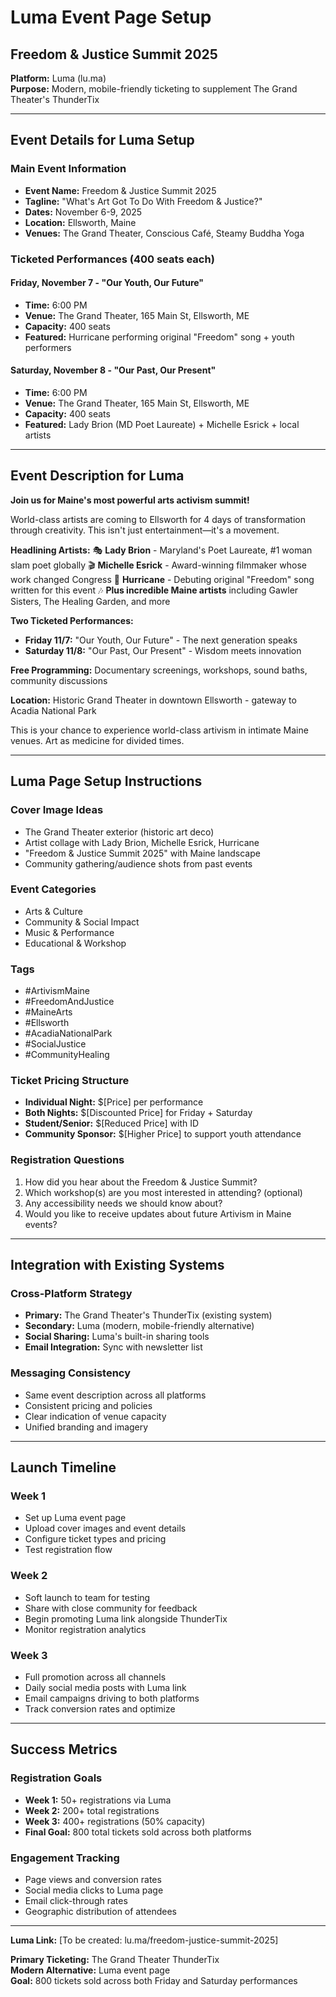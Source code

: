 # Luma Event Page Setup
## Freedom & Justice Summit 2025

**Platform:** Luma (lu.ma)  
**Purpose:** Modern, mobile-friendly ticketing to supplement The Grand Theater's ThunderTix

---

## **Event Details for Luma Setup**

### **Main Event Information**
- **Event Name:** Freedom & Justice Summit 2025
- **Tagline:** "What's Art Got To Do With Freedom & Justice?"
- **Dates:** November 6-9, 2025
- **Location:** Ellsworth, Maine
- **Venues:** The Grand Theater, Conscious Café, Steamy Buddha Yoga

### **Ticketed Performances (400 seats each)**

#### **Friday, November 7 - "Our Youth, Our Future"**
- **Time:** 6:00 PM
- **Venue:** The Grand Theater, 165 Main St, Ellsworth, ME
- **Capacity:** 400 seats
- **Featured:** Hurricane performing original "Freedom" song + youth performers

#### **Saturday, November 8 - "Our Past, Our Present"**  
- **Time:** 6:00 PM
- **Venue:** The Grand Theater, 165 Main St, Ellsworth, ME
- **Capacity:** 400 seats
- **Featured:** Lady Brion (MD Poet Laureate) + Michelle Esrick + local artists

---

## **Event Description for Luma**

**Join us for Maine's most powerful arts activism summit!**

World-class artists are coming to Ellsworth for 4 days of transformation through creativity. This isn't just entertainment—it's a movement.

**Headlining Artists:**
🎭 **Lady Brion** - Maryland's Poet Laureate, #1 woman slam poet globally
🎬 **Michelle Esrick** - Award-winning filmmaker whose work changed Congress
🎵 **Hurricane** - Debuting original "Freedom" song written for this event
🎶 **Plus incredible Maine artists** including Gawler Sisters, The Healing Garden, and more

**Two Ticketed Performances:**
- **Friday 11/7:** "Our Youth, Our Future" - The next generation speaks
- **Saturday 11/8:** "Our Past, Our Present" - Wisdom meets innovation

**Free Programming:** Documentary screenings, workshops, sound baths, community discussions

**Location:** Historic Grand Theater in downtown Ellsworth - gateway to Acadia National Park

This is your chance to experience world-class artivism in intimate Maine venues. Art as medicine for divided times.

---

## **Luma Page Setup Instructions**

### **Cover Image Ideas**
- The Grand Theater exterior (historic art deco)
- Artist collage with Lady Brion, Michelle Esrick, Hurricane
- "Freedom & Justice Summit 2025" with Maine landscape
- Community gathering/audience shots from past events

### **Event Categories**
- Arts & Culture
- Community & Social Impact
- Music & Performance
- Educational & Workshop

### **Tags**
- #ArtivismMaine
- #FreedomAndJustice
- #MaineArts
- #Ellsworth
- #AcadiaNationalPark
- #SocialJustice
- #CommunityHealing

### **Ticket Pricing Structure**
- **Individual Night:** $[Price] per performance
- **Both Nights:** $[Discounted Price] for Friday + Saturday
- **Student/Senior:** $[Reduced Price] with ID
- **Community Sponsor:** $[Higher Price] to support youth attendance

### **Registration Questions**
1. How did you hear about the Freedom & Justice Summit?
2. Which workshop(s) are you most interested in attending? (optional)
3. Any accessibility needs we should know about?
4. Would you like to receive updates about future Artivism in Maine events?

---

## **Integration with Existing Systems**

### **Cross-Platform Strategy**
- **Primary:** The Grand Theater's ThunderTix (existing system)
- **Secondary:** Luma (modern, mobile-friendly alternative)
- **Social Sharing:** Luma's built-in sharing tools
- **Email Integration:** Sync with newsletter list

### **Messaging Consistency**
- Same event description across all platforms
- Consistent pricing and policies
- Clear indication of venue capacity
- Unified branding and imagery

---

## **Launch Timeline**

### **Week 1**
- Set up Luma event page
- Upload cover images and event details
- Configure ticket types and pricing
- Test registration flow

### **Week 2**
- Soft launch to team for testing
- Share with close community for feedback
- Begin promoting Luma link alongside ThunderTix
- Monitor registration analytics

### **Week 3**
- Full promotion across all channels
- Daily social media posts with Luma link
- Email campaigns driving to both platforms
- Track conversion rates and optimize

---

## **Success Metrics**

### **Registration Goals**
- **Week 1:** 50+ registrations via Luma
- **Week 2:** 200+ total registrations
- **Week 3:** 400+ registrations (50% capacity)
- **Final Goal:** 800 total tickets sold across both platforms

### **Engagement Tracking**
- Page views and conversion rates
- Social media clicks to Luma page
- Email click-through rates
- Geographic distribution of attendees

---

**Luma Link:** [To be created: lu.ma/freedom-justice-summit-2025]

**Primary Ticketing:** The Grand Theater ThunderTix  
**Modern Alternative:** Luma event page  
**Goal:** 800 tickets sold across both Friday and Saturday performances
